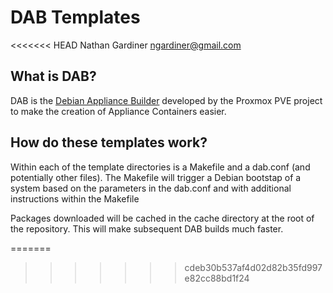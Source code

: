 # DAB Templates
<<<<<<< HEAD
Nathan Gardiner <ngardiner@gmail.com>

## What is DAB?
DAB is the <a href="https://pve.proxmox.com/wiki/Debian_Appliance_Builder">Debian Appliance Builder</a> developed by the Proxmox PVE project to make the creation of Appliance Containers easier.

## How do these templates work?
Within each of the template directories is a Makefile and a dab.conf (and potentially other files).
The Makefile will trigger a Debian bootstap of a system based on the parameters in the dab.conf and with additional instructions within the Makefile

Packages downloaded will be cached in the cache directory at the root of the repository. This will make subsequent DAB builds much faster.

=======
>>>>>>> cdeb30b537af4d02d82b35fd997e82cc88bd1f24
